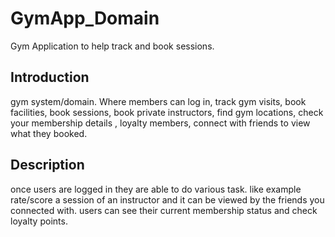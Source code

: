 # GymApp_Domain
Gym Application to help track and book sessions.

## Introduction
gym system/domain. Where members can log in, track gym visits, book facilities, book sessions, book private instructors, find gym locations, check your membership details , loyalty members, connect with friends to view what they booked.

## Description
once users are logged in they are able to do various task.
like example rate/score a session of an instructor and it can be viewed by the friends you connected with.
users can see their current membership status and check loyalty points.
